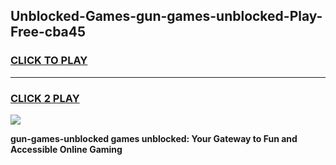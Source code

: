 
## Unblocked-Games-gun-games-unblocked-Play-Free-cba45
<h3>
<a href="https://premium76.site?title=gun-games-unblocked&ref=09A">CLICK TO PLAY</a></h3>
<hr>

<h3>
<a href="https://premium76.site?title=gun-games-unblocked&ref=09A">CLICK 2 PLAY</a>
  
</h3>

<a href="https://premium76.site?title=gun-games-unblocked&ref=09A"><img src="https://clearcache.store/games.png"></a>


**gun-games-unblocked games unblocked: Your Gateway to Fun and Accessible Online Gaming**
